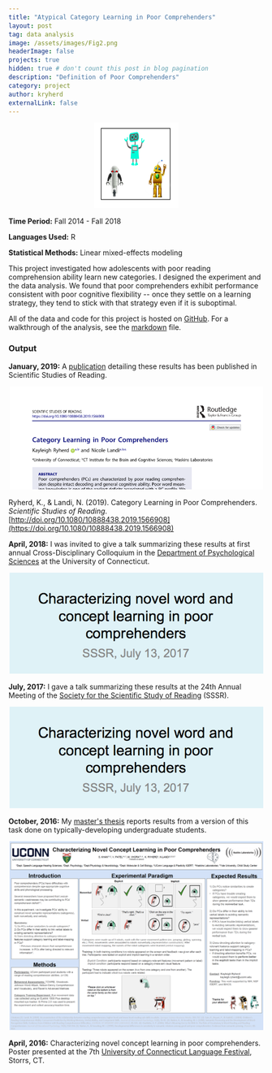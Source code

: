 ```yaml
---
title: "Atypical Category Learning in Poor Comprehenders"
layout: post
tag: data analysis
image: /assets/images/Fig2.png
headerImage: false
projects: true
hidden: true # don't count this post in blog pagination
description: "Definition of Poor Comprehenders"
category: project
author: kryherd
externalLink: false
---
```


<span style="display:block;text-align:center"> ![Profile Image](/assets/images/Fig2.png)</span>

**Time Period:** Fall 2014 - Fall 2018

**Languages Used:** R

**Statistical Methods:** Linear mixed-effects modeling

This project investigated how adolescents with poor reading comprehension ability learn new categories. I designed the experiment and the data analysis. We found that poor comprehenders exhibit performance consistent with poor cognitive flexibility -- once they settle on a learning strategy, they tend to stick with that strategy even if it is suboptimal.

All of the data and code for this project is hosted on [GitHub](https://github.com/kryherd/CompCat). For a walkthrough of the analysis, see the [markdown](https://github.com/kryherd/CompCat/blob/master/DataCleaningandAnalysis.md) file.

### Output

**January, 2019:** A [publication](https://doi.org/10.1080/10888438.2019.1566908) detailing these results has been published in Scientific Studies of Reading.

<span style="display:block;text-align:center">[<img src="/assets/images/SSR_pub.png" alt="SSR Publication" width="500"/>](https://doi.org/10.1080/10888438.2019.1566908)</span>

Ryherd, K., & Landi, N. (2019). Category Learning in Poor Comprehenders. *Scientific Studies of Reading*. [http://doi.org/10.1080/10888438.2019.1566908](https://doi.org/10.1080/10888438.2019.1566908)

**April, 2018:** I was invited to give a talk summarizing these results at first annual Cross-Disciplinary Colloquium in the [Department of Psychological Sciences](https://psych.uconn.edu/) at the University of Connecticut.

<span style="display:block;text-align:center"><img src="/assets/images/SSSR_talk.png" alt="SSSR Talk" width="500"/></span>

**July, 2017:** I gave a talk summarizing these results at the 24th Annual Meeting of the [Society for the Scientific Study of Reading](https://www.triplesr.org/) (SSSR).

<span style="display:block;text-align:center"><img src="/assets/images/SSSR_talk.png" alt="SSSR Talk" width="500"/></span>

**October, 2016:** My [master's thesis](https://opencommons.uconn.edu/gs_theses/1008/) reports results from a version of this task done on typically-developing undergraduate students.

<span style="display:block;text-align:center"> [<img src="/assets/images/Langfest2016_robot_thumb.png" alt="Langfest 2016 poster" width="500"/>](https://github.com/kryherd/CompCat/blob/master/Langfest_RobotCategory_2016.pdf)</span>

**April, 2016:** Characterizing novel concept learning in poor comprehenders. Poster presented at the 7th [University of Connecticut Language Festival](https://languagefest.uconn.edu/), Storrs, CT.